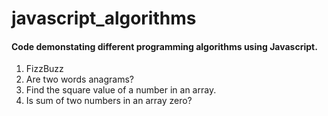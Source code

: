 # javascript_algorithms
#### Code demonstating different programming algorithms using Javascript.

1. FizzBuzz
2. Are two words anagrams?
3. Find the square value of a number in an array.
4. Is sum of two numbers in an array zero?
